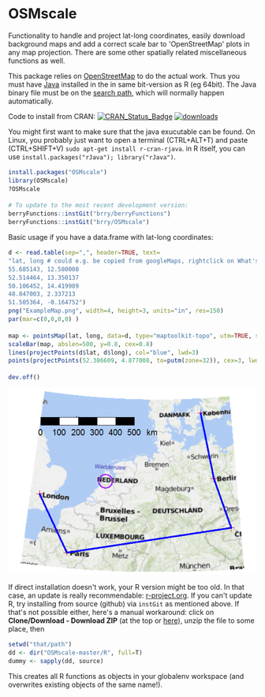 OSMscale
==============

Functionality to handle and project lat-long coordinates, easily download background maps
and add a correct scale bar to 'OpenStreetMap' plots in any map projection.
There are some other spatially related miscellaneous functions as well.

This package relies on [OpenStreetMap](http://blog.fellstat.com/?cat=15) to do the actual work.
Thus you must have [Java](http://www.java.com/de/download/manual.jsp) installed in the in same bit-version as R (eg 64bit).
The Java binary file must be on the [search path](http://www.java.com/en/download/help/path.xml), which will normally happen automatically.

Code to install from CRAN: 
[![CRAN_Status_Badge](http://www.r-pkg.org/badges/version/OSMscale)](https://cran.r-project.org/package=OSMscale) [![downloads](http://cranlogs.r-pkg.org/badges/OSMscale)](http://www.r-pkg.org/services)

You might first want to make sure that the java exucutable can be found. On Linux, you probably just want to open a terminal (CTRL+ALT+T) and paste (CTRL+SHIFT+V) `sudo apt-get install r-cran-rjava`. in R itself, you can use `install.packages("rJava"); library("rJava")`.
```R
install.packages("OSMscale") 
library(OSMscale)
?OSMscale

# To update to the most recent development version:
berryFunctions::instGit("brry/berryFunctions")
berryFunctions::instGit("brry/OSMscale")
```


Basic usage if you have a data.frame with lat-long coordinates:
```R
d <- read.table(sep=",", header=TRUE, text=
"lat, long # could e.g. be copied from googleMaps, rightclick on What's here?
55.685143, 12.580008
52.514464, 13.350137
50.106452, 14.419989
48.847003, 2.337213
51.505364, -0.164752")
png("ExampleMap.png", width=4, height=3, units="in", res=150)
par(mar=c(0,0,0,0) )

map <- pointsMap(lat, long, data=d, type="maptoolkit-topo", utm=TRUE, scale=FALSE)
scaleBar(map, abslen=500, y=0.8, cex=0.8)
lines(projectPoints(d$lat, d$long), col="blue", lwd=3)
points(projectPoints(52.386609, 4.877008, to=putm(zone=32)), cex=3, lwd=2, col="purple")

dev.off()
```
![ExampleMap](https://github.com/brry/OSMscale/blob/master/ExampleMap.png "Example Map")


If direct installation doesn't work, your R version might be too old. In that case, an update is really recommendable: [r-project.org](http://www.r-project.org/). If you can't update R, try installing from source (github) via `instGit` as mentioned above. If that's not possible either, here's a manual workaround:
click on **Clone/Download - Download ZIP** (at the top or [here](https://github.com/brry/OSMscale/archive/master.zip)), unzip the file to some place, then
```R
setwd("that/path")
dd <- dir("OSMscale-master/R", full=T)
dummy <- sapply(dd, source)
```
This creates all R functions as objects in your globalenv workspace (and overwrites existing objects of the same name!).

